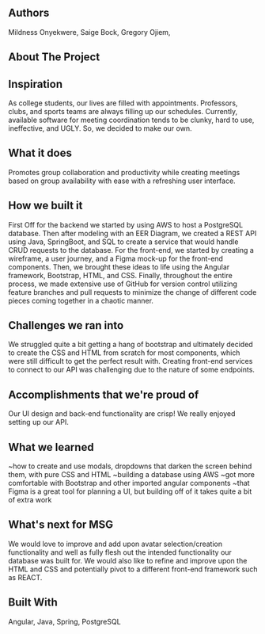 <!-- AUTHORS -->
## Authors
Mildness Onyekwere,
Saige Bock,
Gregory Ojiem,

<!-- ABOUT THE PROJECT -->
## About The Project
## Inspiration
As college students, our lives are filled with appointments. Professors, clubs, and sports teams are always filling up our schedules. Currently, available software for meeting coordination tends to be clunky, hard to use, ineffective, and UGLY. So, we decided to make our own.

## What it does
Promotes group collaboration and productivity while creating meetings based on group availability with ease with a refreshing user interface.

## How we built it
First Off for the backend we started by using AWS to host a PostgreSQL database. Then after modeling with an EER Diagram, we created a REST API using Java, SpringBoot, and SQL to create a service that would handle CRUD requests to the database. For the front-end, we started by creating a wireframe, a user journey, and a Figma mock-up for the front-end components. Then, we brought these ideas to life using the Angular framework, Bootstrap, HTML, and CSS. Finally, throughout the entire process, we made extensive use of GitHub for version control utilizing feature branches and pull requests to minimize the change of different code pieces coming together in a chaotic manner.

## Challenges we ran into
We struggled quite a bit getting a hang of bootstrap and ultimately decided to create the CSS and HTML from scratch for most components, which were still difficult to get the perfect result with. Creating front-end services to connect to our API was challenging due to the nature of some endpoints.

## Accomplishments that we're proud of
Our UI design and back-end functionality are crisp! We really enjoyed setting up our API.

## What we learned
~how to create and use modals, dropdowns that darken the screen behind them, with pure CSS and HTML ~building a database using AWS 
~got more comfortable with Bootstrap and other imported angular components 
~that Figma is a great tool for planning a UI, but building off of it takes quite a bit of extra work

## What's next for MSG
We would love to improve and add upon avatar selection/creation functionality and well as 
fully flesh out the intended functionality our database was built for. We would also like to refine 
and improve upon the HTML and CSS and potentially pivot to a different front-end framework such as REACT.

## Built With
Angular, Java, Spring, PostgreSQL

